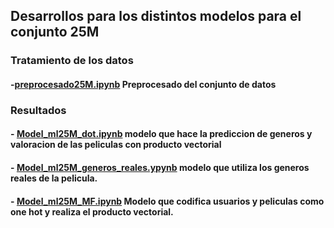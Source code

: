 ## Desarrollos para los distintos modelos para el conjunto 25M
### Tratamiento de los datos
#### -[preprocesado25M.ipynb](https://github.com/tiatordos/articulo_generos_peliculas/blob/main/cjto25m/preprocesado25M.ipynb) Preprocesado del conjunto de datos

### Resultados
#### - [Model_ml25M_dot.ipynb](https://github.com/tiatordos/articulo_generos_peliculas/blob/main/cjto25m/Model_ml25M_dot.ipynb)   modelo que hace la prediccion de generos y valoracion de las peliculas con producto vectorial
#### - [Model_ml25M_generos_reales.ypynb](https://github.com/tiatordos/articulo_generos_peliculas/blob/main/cjto25m/Model_ml25M_generos_reales.ipynb) modelo que utiliza los generos reales de la pelicula.
#### - [Model_ml25M_MF.ipynb](https://github.com/tiatordos/articulo_generos_peliculas/blob/main/cjto25m/model_ml25M_MF.ipynb) Modelo que codifica usuarios y peliculas como one hot y realiza el producto vectorial.
